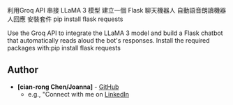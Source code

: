 利用Groq API 串接 LLaMA 3 模型
建立一個 Flask 聊天機器人
自動語音朗讀機器人回應
安裝套件
pip install flask requests

Use the Groq API to integrate the LLaMA 3 model and build a Flask chatbot that automatically reads aloud the bot's responses.
Install the required packages with:pip install flask requests


## Author
* **[cian-rong Chen/Joanna]** - [GitHub](https://github.com/CSSXML)
  * e.g., "Connect with me on [LinkedIn](www.linkedin.com/in/joanna-chen-4228152b8) 
